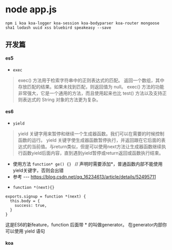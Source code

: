 # node app.js
```
npm i koa koa-logger koa-session koa-bodyparser koa-router mongoose sha1 lodash uuid xss bluebird speakeasy --save
```

## 开发篇

#### es5
* `exec`
> exec() 方法用于检索字符串中的正则表达式的匹配。
> 返回一个数组，其中存放匹配的结果。如果未找到匹配，则返回值为 null。
> exec() 方法的功能非常强大，它是一个通用的方法，而且使用起来也比 test() 方法以及支持正则表达式的 String 对象的方法更为复杂。

#### es6
* `yield`
> yield 关键字用来暂停和继续一个生成器函数。我们可以在需要的时候控制函数的运行。
> yield 关键字使生成器函数暂停执行，并返回跟在它后面的表达式的当前值。与return类似，但是可以使用next方法让生成器函数继续执行函数yield后面内容，直到遇到yield暂停或return返回或函数执行结束。
- 使用方法  `function* ge() {} ` // 声明时需要添加*，普通函数内部不能使用yield关键字，否则会出错
- 参考 --- https://blog.csdn.net/qq_16234613/article/details/52495711

*  `function *(next){}`
```
exports.signup = function *(next) {
  this.body = {
    success: true,
  }
}
```
这是ES6的新feature，function 后面带 * 的叫做generator。
在generator内部你可以使用 yield 语句


#### koa
